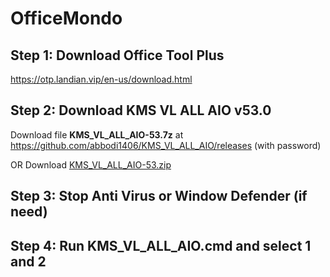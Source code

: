 # OfficeMondo
## Step 1: Download Office Tool Plus
https://otp.landian.vip/en-us/download.html

## Step 2: Download KMS VL ALL AIO v53.0
Download file **KMS_VL_ALL_AIO-53.7z** at https://github.com/abbodi1406/KMS_VL_ALL_AIO/releases (with password)

OR Download [KMS_VL_ALL_AIO-53.zip](https://github.com/DuocNguyen/OfficeMondo/blob/main/KMS_VL_ALL_AIO-53.zip)

## Step 3: Stop Anti Virus or Window Defender (if need)
## Step 4: Run KMS_VL_ALL_AIO.cmd and select 1 and 2
